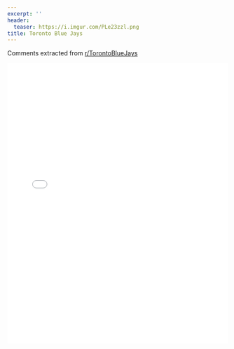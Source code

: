 ```yaml
---
excerpt: ''
header:
  teaser: https://i.imgur.com/PLe23zzl.png
title: Toronto Blue Jays
---
```


Comments extracted from [r/TorontoBlueJays](https://reddit.com/r/TorontoBlueJays)
<iframe id="igraph" scrolling="no" style="border:none;" seamless="seamless" src="/plots/MLB/TOR.html" height="640" width="100%"></iframe>